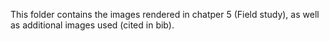 This folder contains the images rendered in chatper 5 (Field study), as well as additional images used (cited in bib).
